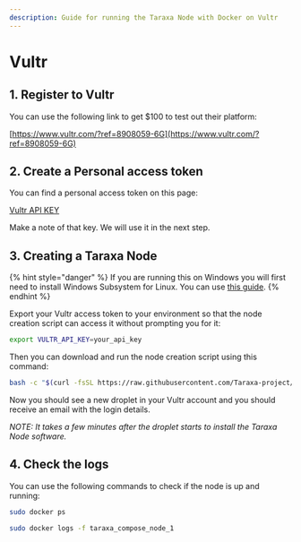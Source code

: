 ```yaml
---
description: Guide for running the Taraxa Node with Docker on Vultr
---
```


# Vultr

## 1. Register to Vultr

You can use the following link to get $100 to test out their platform:

[https://www.vultr.com/?ref=8908059-6G](https://www.vultr.com/?ref=8908059-6G)

## 2. Create a Personal access token

You can find a personal access token on this page:

[Vultr API KEY](https://my.vultr.com/settings/#settingsapi)

Make a note of that key. We will use it in the next step.

## 3. Creating a Taraxa Node

{% hint style="danger" %}
If you are running this on Windows you will first need to install Windows Subsystem for Linux. You can use [this guide](https://docs.microsoft.com/en-us/windows/wsl/install-win10).
{% endhint %}

Export your Vultr access token to your environment so that the node creation script can access it without prompting you for it:

```bash
export VULTR_API_KEY=your_api_key
```

Then you can download and run the node creation script using this command:

```bash
bash -c "$(curl -fsSL https://raw.githubusercontent.com/Taraxa-project/taraxa-ops/master/scripts/one-click-Vultr.sh)"
```

Now you should see a new droplet in your Vultr account and you should receive an email with the login details.

_NOTE: It takes a few minutes after the droplet starts to install the Taraxa Node software._

## 4. Check the logs

You can use the following commands to check if the node is up and running:

```bash
sudo docker ps

sudo docker logs -f taraxa_compose_node_1
```
